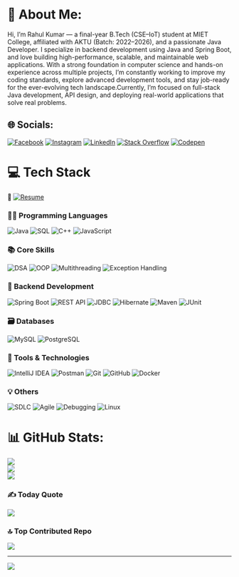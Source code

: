 # 💫 About Me:
Hi, I’m Rahul Kumar — a final-year B.Tech (CSE–IoT) student at MIET College, affiliated with AKTU (Batch: 2022–2026), and a passionate Java Developer. I specialize in backend development using Java and Spring Boot, and love building high-performance, scalable, and maintainable web applications. With a strong foundation in computer science and hands-on experience across multiple projects, I’m constantly working to improve my coding standards, explore advanced development tools, and stay job-ready for the ever-evolving tech landscape.Currently, I’m focused on full-stack Java development, API design, and deploying real-world applications that solve real problems.


## 🌐 Socials:
[![Facebook](https://img.shields.io/badge/Facebook-%231877F2.svg?logo=Facebook&logoColor=white)](https://facebook.com/rahulxeel) [![Instagram](https://img.shields.io/badge/Instagram-%23E4405F.svg?logo=Instagram&logoColor=white)](https://instagram.com/rahulxeel) [![LinkedIn](https://img.shields.io/badge/LinkedIn-%230077B5.svg?logo=linkedin&logoColor=white)](https://linkedin.com/in/rahulxeel) [![Stack Overflow](https://img.shields.io/badge/-Stackoverflow-FE7A16?logo=stack-overflow&logoColor=white)](https://stackoverflow.com/users/rahulxeel) [![Codepen](https://img.shields.io/badge/Codepen-000000?style=for-the-badge&logo=codepen&logoColor=white)](https://codepen.io/rahulxeel) 

# 💻 Tech Stack

📄 [![Resume](https://img.shields.io/badge/Resume-PDF-red?style=for-the-badge&logo=adobeacrobatreader&logoColor=white)](https://rahulxeel.in/rahulxeel.pdf)

### 👨‍💻 Programming Languages
![Java](https://img.shields.io/badge/Java-%231572B6.svg?style=for-the-badge&logo=openjdk&logoColor=white)
![SQL](https://img.shields.io/badge/SQL-4479A1?style=for-the-badge&logo=mysql&logoColor=white)
![C++](https://img.shields.io/badge/C++-00599C?style=for-the-badge&logo=c%2B%2B&logoColor=white)
![JavaScript](https://img.shields.io/badge/JavaScript-F7DF1E?style=for-the-badge&logo=javascript&logoColor=black)

### 📚 Core Skills
![DSA](https://img.shields.io/badge/DSA-Important-orange?style=for-the-badge)
![OOP](https://img.shields.io/badge/OOP-Principles-blue?style=for-the-badge)
![Multithreading](https://img.shields.io/badge/Multithreading-Enabled-darkgreen?style=for-the-badge)
![Exception Handling](https://img.shields.io/badge/Exception--Handling-TryCatch-red?style=for-the-badge)

### 🔧 Backend Development
![Spring Boot](https://img.shields.io/badge/Spring%20Boot-6DB33F?style=for-the-badge&logo=springboot&logoColor=white)
![REST API](https://img.shields.io/badge/REST--API-Working-0052CC?style=for-the-badge)
![JDBC](https://img.shields.io/badge/JDBC-Database-yellow?style=for-the-badge)
![Hibernate](https://img.shields.io/badge/Hibernate-JPA-59666C?style=for-the-badge&logo=hibernate&logoColor=white)
![Maven](https://img.shields.io/badge/Maven-BuildTool-red?style=for-the-badge&logo=apachemaven&logoColor=white)
![JUnit](https://img.shields.io/badge/JUnit-Testing-25A162?style=for-the-badge)

### 🗃️ Databases
![MySQL](https://img.shields.io/badge/MySQL-005C84?style=for-the-badge&logo=mysql&logoColor=white)
![PostgreSQL](https://img.shields.io/badge/PostgreSQL-316192?style=for-the-badge&logo=postgresql&logoColor=white)

### 🧰 Tools & Technologies
![IntelliJ IDEA](https://img.shields.io/badge/IntelliJIDEA-000000.svg?style=for-the-badge&logo=intellijidea&logoColor=white)
![Postman](https://img.shields.io/badge/Postman-FF6C37?style=for-the-badge&logo=postman&logoColor=white)
![Git](https://img.shields.io/badge/Git-F05032?style=for-the-badge&logo=git&logoColor=white)
![GitHub](https://img.shields.io/badge/GitHub-181717?style=for-the-badge&logo=github&logoColor=white)
![Docker](https://img.shields.io/badge/Docker-2496ED?style=for-the-badge&logo=docker&logoColor=white)

### 💡 Others
![SDLC](https://img.shields.io/badge/SDLC-Process-lightgrey?style=for-the-badge)
![Agile](https://img.shields.io/badge/Agile-Workflow-blueviolet?style=for-the-badge)
![Debugging](https://img.shields.io/badge/Debugging-Skill-important?style=for-the-badge)
![Linux](https://img.shields.io/badge/Linux-CommandLine-black?style=for-the-badge&logo=linux&logoColor=white)


# 📊 GitHub Stats:
![](https://github-readme-stats.vercel.app/api?username=rahulxeel&theme=dark&hide_border=false&include_all_commits=true&count_private=false)<br/>
![](https://github-readme-streak-stats.herokuapp.com/?user=rahulxeel&theme=dark&hide_border=false)<br/>
![](https://github-readme-stats.vercel.app/api/top-langs/?username=rahulxeel&theme=dark&hide_border=false&include_all_commits=true&count_private=false&layout=compact)

### ✍️ Today Quote
![](https://quotes-github-readme.vercel.app/api?type=horizontal&theme=radical)

### 🔝 Top Contributed Repo
![](https://github-contributor-stats.vercel.app/api?username=rahulxeel&limit=5&theme=dark&combine_all_yearly_contributions=true)

---
[![](https://visitcount.itsvg.in/api?id=rahulxeel&icon=0&color=0)](https://visitcount.itsvg.in)
  
<!-- Proudly created with GPRM ( https://gprm.itsvg.in ) -->
